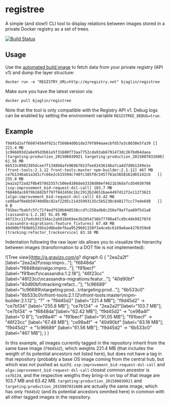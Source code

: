 registree
=========

A simple (and slow!) CLI tool to display relations between images stored in a private Docker registry as a set of trees.

[![Build Status](https://travis-ci.org/bjaglin/registree.svg?branch=master)](https://travis-ci.org/bjaglin/registree)

## Usage

Use the [automated build image](https://registry.hub.docker.com/u/bjaglin/registree/) to fetch data from your private registry (API v1) and dump the layer structure:

    docker run -e "REGISTRY_URL=http://myregistry.net" bjaglin/registree

Make sure you have the latest version via:

    docker pull bjaglin/registree

Note that the tool is only compatible with the Registry API v1. Debug logs can be enabled by setting the environment variable `REGISTREE_DEBUG=true`.

## Example

    f9d45d2aff66074564f921cf56084d0b1de379f894aaecbfd57a3c8030e5fa39 [] 221.4 MB
    1c966893d2a8e95d3b61e5f31680f73aa7752cda93ab6791473dc267bd64daea   [targeting:production_201506030921 targeting:production_2015007031600] 61.56 MB
    6b533c0982305dcee7f1348b0afe969b7013fee82436146a7ca4d7d0b1349e1e   [front-tools:2.1.12 front-tools:master npm-builder:2.1.12] 467 MB
    ce7b1346ab1a3d1cfc66e2cb15594c740fc385f0c5457761e3658162d65142cb   [] 255.8 MB
    2ea2a2f2ad2f0b4570d2557c506e8386deb3338d80ef4621b36dafcd54030708     [ssp:improvement_bid-request-dsl-call] 103.7 MB
    f6848dac6979b1682bf797f842450c1bc2912b24651bae4497d12f2e112f3623     [algo:improvement_bid-request-dsl-call] 63.42 MB
    ce98a4f8e6b59740d6bc82af2205c21435993135c5b5238c848177cc77ede6d8   [] 0 B
    f91becfbabfc5fc71f4edf928b048536ccdfc258adb0c256ef9affaa69f5d1a8     [cassandra:1.2.18] 91.05 MB
    46f23cc11fedc0d1334ac2ab91bb69ee3b2054736b77700a47cd9c4de992707d       [cassandra-migrations:feature_fixtures] 67.48 MB
    40d90bff69b052395e2d8be8ef6aa9529601150f3a4ce6c6169a6ae4276359e0     [tracking:refactor_trackservice] 83.18 MB

Indentation following the raw layer ids allows you to visualize the hierarchy between images (transformation to a DOT file is not implemented):

![Tree view](http://g.gravizo.com/g?
  digraph G {
    "2ea2a2f"[label="2ea2a2f\\nssp:impro..."];
    "f6848da"[label="f6848da\\nalgo:impro..."];
    "f91becf"[label="f91becf\\ncassandra:1.2.18"];
    "46f23cc"[label="46f23cc\\ncassandra-migrations:featur..."];
    "40d90bf"[label="40d90bf\\ntracking:refact..."];
    "1c96689"[label="1c96689\\ntargeting:prod...\\ntargeting:prod..."];
    "6b533c0"[label="6b533c0\\nfront-tools:2.1.12\\nfront-tools:master\\nnpm-builder:2.1.12"];
    "?" -> "f9d45d2" [label="221.4 MB"];
    "f9d45d2" -> "ce7b134" [label="255.8 MB"];
    "ce7b134" -> "2ea2a2f"[label="103.7 MB"];
    "ce7b134" -> "f6848da"[label="62.42 MB"];
    "f9d45d2" -> "ce98a4f" [label="0 B"];
    "ce98a4f" -> "f91becf" [label="91.05 MB"];
    "f91becf" -> "46f23cc" [label="67.48 MB"];
    "ce98a4f" -> "40d90bf" [label="83.18 MB"];
    "f9d45d2" -> "1c96689" [label="61.56 MB"];
    "f9d45d2" -> "6b533c0" [label="467 MB"];
  }
)
	
In this example, all images currently tagged in the repository inherit from the same base image (`f9d45d2`), which weights 221.4 MB (that includes the weigth of its potential ancestors not listed here), but does not have a tag in that repository (probably a base OS image coming from the central hub, but which was not pushed as such). `ssp:improvement_bid-request-dsl-call` and `algo:improvement_bid-request-dsl-call` closest common ancestor is `ce7b134`, and the respective weigths they bring-in on top of that image are 103.7 MB and 63.42 MB. `targeting:production_201506030921` and `targeting:production_2015007031600` are actually the same image, which has only `f9d45d2` (and its potential ancestors ommited here) in common with all other tagged images in the repository.
